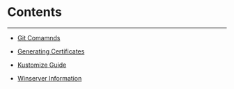 # Contents
---
- [Git Comamnds](./Git-commands.md)

- [Generating Certificates](./certificate.md)

- [Kustomize Guide](./Kustomize-guide.md)

- [Winserver Information](./Winserver-information.md)